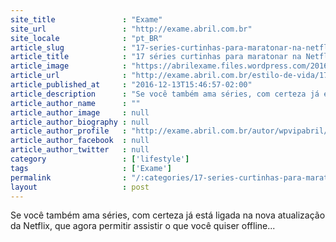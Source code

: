 ```yaml
---
site_title               : "Exame"
site_url                 : "http://exame.abril.com.br"
site_locale              : "pt_BR"
article_slug             : "17-series-curtinhas-para-maratonar-na-netflix"
article_title            : "17 séries curtinhas para maratonar na Netflix"
article_image            : "https://abrilexame.files.wordpress.com/2016/09/size_960_16_9_black-mirror.jpeg?quality=70&strip=all&w=960"
article_url              : "http://exame.abril.com.br/estilo-de-vida/17-series-curtinhas-para-maratonar-na-netflix/"
article_published_at     : "2016-12-13T15:46:57-02:00"
article_description      : "Se você também ama séries, com certeza já está ligada na nova atualização da Netflix, que agora permitir assistir o que você quiser offline..."
article_author_name      : ""
article_author_image     : null
article_author_biography : null
article_author_profile   : "http://exame.abril.com.br/autor/wpvipabril/"
article_author_facebook  : null
article_author_twitter   : null
category                 : ['lifestyle']
tags                     : ['Exame']
permalink                : "/:categories/17-series-curtinhas-para-maratonar-na-netflix/"
layout                   : post
---
```


Se você também ama séries, com certeza já está ligada na nova atualização da Netflix, que agora permitir assistir o que você quiser offline...
